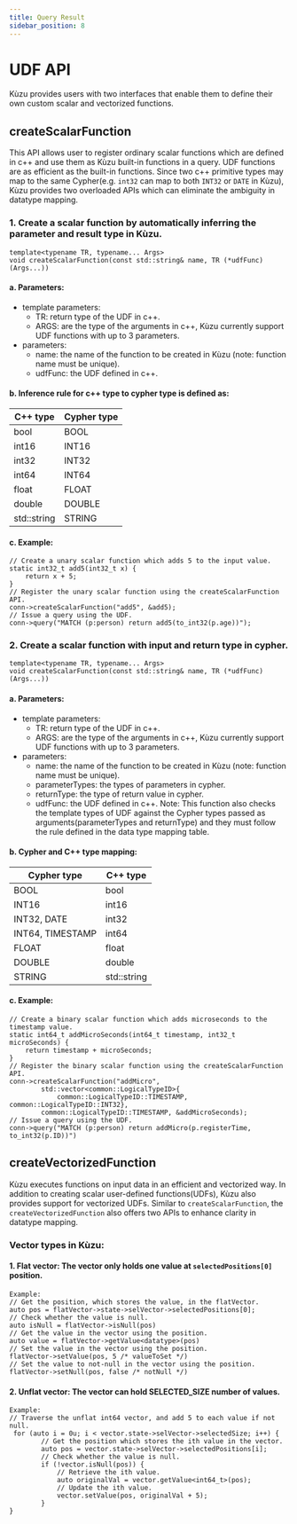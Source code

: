 ```yaml
---
title: Query Result
sidebar_position: 8
---
```


# UDF API
Kùzu provides users with two interfaces that enable them to define their own custom scalar and vectorized functions.

## createScalarFunction
This API allows user to register ordinary scalar functions which are defined in c++ and use them as Kùzu built-in functions in a query. UDF functions are as efficient as the built-in functions.
Since two c++ primitive types may map to the same Cypher(e.g. `int32` can map to both `INT32` or `DATE` in Kùzu), Kùzu provides two overloaded APIs which can eliminate the ambiguity in datatype mapping.

### 1. Create a scalar function by automatically inferring the parameter and result type in Kùzu.
```
template<typename TR, typename... Args>
void createScalarFunction(const std::string& name, TR (*udfFunc)(Args...))
```
#### a. Parameters:
* template parameters:
  * TR: return type of the UDF in c++.
  * ARGS: are the type of the arguments in c++, Kùzu currently support UDF functions with up to 3 parameters.
* parameters:
  * name: the name of the function to be created in Kùzu (note: function name must be unique).
  * udfFunc: the UDF defined in c++.

#### b. Inference rule for c++ type to cypher type is defined as:
| C++ type | Cypher type |
| ---------| ----------- |
| bool | BOOL |
| int16 | INT16 |
| int32 | INT32 |
| int64 | INT64 |
| float | FLOAT |
| double | DOUBLE |
| std::string | STRING |

#### c. Example:
```
// Create a unary scalar function which adds 5 to the input value.
static int32_t add5(int32_t x) {
    return x + 5;
}
// Register the unary scalar function using the createScalarFunction API.
conn->createScalarFunction("add5", &add5);
// Issue a query using the UDF.
conn->query("MATCH (p:person) return add5(to_int32(p.age))");
```

### 2. Create a scalar function with input and return type in cypher.
```
template<typename TR, typename... Args>
void createScalarFunction(const std::string& name, TR (*udfFunc)(Args...))
```
#### a. Parameters:
* template parameters:
  * TR: return type of the UDF in c++.
  * ARGS: are the type of the arguments in c++, Kùzu currently support UDF functions with up to 3 parameters.
* parameters:
  * name: the name of the function to be created in Kùzu (note: function name must be unique).
  * parameterTypes: the types of parameters in cypher.
  * returnType: the type of return value in cypher.
  * udfFunc: the UDF defined in c++.
Note: This function also checks the template types of UDF against the Cypher types passed as arguments(parameterTypes and returnType) and they must follow the rule defined in the data type mapping table.

#### b. Cypher and C++ type mapping:
| Cypher type | C++ type |
| ---------| ----------- |
| BOOL | bool |
| INT16 | int16 |
| INT32, DATE | int32 |
| INT64, TIMESTAMP | int64 |
| FLOAT | float |
| DOUBLE | double |
| STRING | std::string |

#### c. Example:
```
// Create a binary scalar function which adds microseconds to the timestamp value.
static int64_t addMicroSeconds(int64_t timestamp, int32_t microSeconds) {
    return timestamp + microSeconds;
}
// Register the binary scalar function using the createScalarFunction API.
conn->createScalarFunction("addMicro",
        std::vector<common::LogicalTypeID>{
            common::LogicalTypeID::TIMESTAMP, common::LogicalTypeID::INT32},
        common::LogicalTypeID::TIMESTAMP, &addMicroSeconds);
// Issue a query using the UDF.
conn->query("MATCH (p:person) return addMicro(p.registerTime, to_int32(p.ID))")
```

## createVectorizedFunction
Kùzu executes functions on input data in an efficient and vectorized way. In addition to creating scalar user-defined functions(UDFs), Kùzu also provides support for vectorized UDFs. Similar to `createScalarFunction`, the `createVectorizedFunction` also offers two APIs to enhance clarity in datatype mapping.

### Vector types in Kùzu:
#### 1. Flat vector: The vector only holds one value at `selectedPositions[0]` position.
```
Example:
// Get the position, which stores the value, in the flatVector.
auto pos = flatVector->state->selVector->selectedPositions[0];
// Check whether the value is null.
auto isNull = flatVector->isNull(pos)
// Get the value in the vector using the position.
auto value = flatVector->getValue<datatype>(pos)
// Set the value in the vector using the position.
flatVector->setValue(pos, 5 /* valueToSet */)
// Set the value to not-null in the vector using the position.
flatVector->setNull(pos, false /* notNull */)
```
#### 2. Unflat vector: The vector can hold SELECTED_SIZE number of values.
```
Example:
// Traverse the unflat int64 vector, and add 5 to each value if not null.
 for (auto i = 0u; i < vector.state->selVector->selectedSize; i++) {
        // Get the position which stores the ith value in the vector.
        auto pos = vector.state->selVector->selectedPositions[i];
        // Check whether the value is null.
        if (!vector.isNull(pos)) {
            // Retrieve the ith value.
            auto originalVal = vector.getValue<int64_t>(pos);
            // Update the ith value.
            vector.setValue(pos, originalVal + 5);
        }
}
